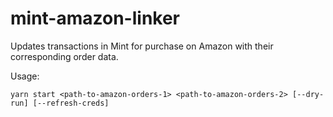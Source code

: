 # mint-amazon-linker
Updates transactions in Mint for purchase on Amazon with their corresponding order data.

Usage: 
```
yarn start <path-to-amazon-orders-1> <path-to-amazon-orders-2> [--dry-run] [--refresh-creds]
```
